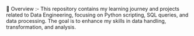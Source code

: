 📌 Overview :-
This repository contains my learning journey and projects related to Data Engineering, focusing on Python scripting, SQL queries, and data processing. The goal is to enhance my skills in data handling, transformation, and analysis.

